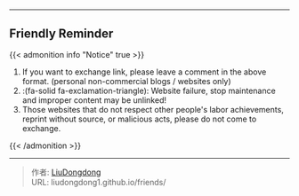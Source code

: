# 


---

## Friendly Reminder

{{< admonition info "Notice" true >}}

1. If you want to exchange link, please leave a comment in the above format. (personal non-commercial blogs / websites only)
2. :(fa-solid fa-exclamation-triangle): Website failure, stop maintenance and improper content may be unlinked!
3. Those websites that do not respect other people's labor achievements, reprint without source, or malicious acts, please do not come to exchange.

{{< /admonition >}}

---

> 作者: [LiuDongdong](https://liudongdong1.github.io/)  
> URL: liudongdong1.github.io/friends/  

